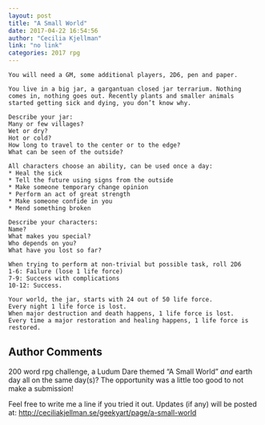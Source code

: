 ```yaml
---
layout: post
title: "A Small World"
date: 2017-04-22 16:54:56
author: "Cecilia Kjellman"
link: "no link"
categories: 2017 rpg
---
```

```
You will need a GM, some additional players, 2D6, pen and paper.

You live in a big jar, a gargantuan closed jar terrarium. Nothing comes in, nothing goes out. Recently plants and smaller animals started getting sick and dying, you don’t know why. 

Describe your jar:
Many or few villages?
Wet or dry?
Hot or cold?
How long to travel to the center or to the edge?
What can be seen of the outside?

All characters choose an ability, can be used once a day:
* Heal the sick
* Tell the future using signs from the outside
* Make someone temporary change opinion
* Perform an act of great strength
* Make someone confide in you
* Mend something broken

Describe your characters:
Name? 
What makes you special? 
Who depends on you? 
What have you lost so far?

When trying to perform at non-trivial but possible task, roll 2D6
1-6: Failure (lose 1 life force)
7-9: Success with complications
10-12: Success.

Your world, the jar, starts with 24 out of 50 life force. 
Every night 1 life force is lost. 
When major destruction and death happens, 1 life force is lost.
Every time a major restoration and healing happens, 1 life force is restored.
```
## Author Comments 

200 word rpg challenge, a Ludum Dare themed “A Small World” _and_ earth day all on the same day(s)? The opportunity was a little too good to not make a submission! 

Feel free to write me a line if you tried it out. 
Updates (if any) will be posted at: http://ceciliakjellman.se/geekyart/page/a-small-world
